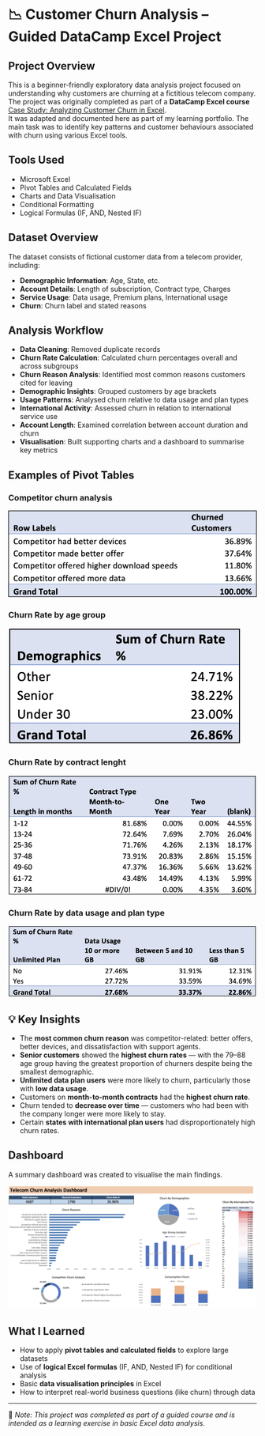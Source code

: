 # 📉 Customer Churn Analysis – Guided DataCamp Excel Project

## Project Overview
This is a beginner-friendly exploratory data analysis project focused on understanding why customers are churning at a fictitious telecom company. The project was originally completed as part of a **DataCamp Excel course**
[Case Study: Analyzing Customer Churn in Excel](https://app.datacamp.com/learn/courses/case-study-analyzing-customer-churn-in-excel).  
It was adapted and documented here as part of my learning portfolio.
The main task was to identify key patterns and customer behaviours associated with churn using various Excel tools.

## Tools Used
- Microsoft Excel
- Pivot Tables and Calculated Fields
- Charts and Data Visualisation
- Conditional Formatting
- Logical Formulas (IF, AND, Nested IF)

## Dataset Overview
The dataset consists of fictional customer data from a telecom provider, including:
- **Demographic Information**: Age, State, etc. 
- **Account Details**: Length of subscription, Contract type, Charges
- **Service Usage**: Data usage, Premium plans, International usage
- **Churn**: Churn label and stated reasons

## Analysis Workflow

- **Data Cleaning**: Removed duplicate records
- **Churn Rate Calculation**: Calculated churn percentages overall and across subgroups
- **Churn Reason Analysis**: Identified most common reasons customers cited for leaving
- **Demographic Insights**: Grouped customers by age brackets
- **Usage Patterns**: Analysed churn relative to data usage and plan types
- **International Activity**: Assessed churn in relation to international service use
- **Account Length**: Examined correlation between account duration and churn
- **Visualisation**: Built supporting charts and a dashboard to summarise key metrics

## Examples of Pivot Tables

### Competitor churn analysis
![Churn by Competitor](pivot-competitor.png)

### Churn Rate by age group
![Churn by Age](pivot-age-group.png)

### Churn Rate by contract lenght
![Churn by Contract](pivot-lenght-contract.png)

### Churn Rate by data usage and plan type
![Churn by Data](pivot-plan-data.png)

## 💡 Key Insights

- The **most common churn reason** was competitor-related: better offers, better devices, and dissatisfaction with support agents.
- **Senior customers** showed the **highest churn rates** — with the 79–88 age group having the greatest proportion of churners despite being the smallest demographic.
- **Unlimited data plan users** were more likely to churn, particularly those with **low data usage**.
- Customers on **month-to-month contracts** had the **highest churn rate**.
- Churn tended to **decrease over time** — customers who had been with the company longer were more likely to stay.
- Certain **states with international plan users** had disproportionately high churn rates.

##  Dashboard
A summary dashboard was created to visualise the main findings. 

![Dashboard](churn-dashboard.png)

## What I Learned

- How to apply **pivot tables and calculated fields** to explore large datasets
- Use of **logical Excel formulas** (IF, AND, Nested IF) for conditional analysis
- Basic **data visualisation principles** in Excel
- How to interpret real-world business questions (like churn) through data

---

📌 *Note: This project was completed as part of a guided course and is intended as a learning exercise in basic Excel data analysis.*

